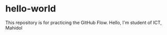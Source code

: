 # hello-world
This repository is for practicing the GitHub Flow.
Hello, I'm student of ICT, Mahidol
